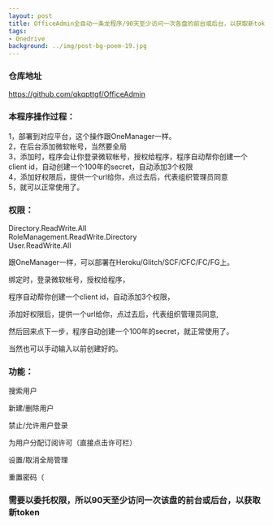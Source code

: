 ```yaml
---
layout: post
title: OfficeAdmin全自动一条龙程序/90天至少访问一次各盘的前台或后台，以获取新token
tags:
- Onedrive
background: ../img/post-bg-poem-19.jpg
---
```



### 仓库地址
https://github.com/qkqpttgf/OfficeAdmin

### 本程序操作过程：
1，部署到对应平台，这个操作跟OneManager一样。<br>
2，在后台添加微软帐号，当然要全局<br>
3，添加时，程序会让你登录微软帐号，授权给程序，程序自动帮你创建一个client id，自动创建一个100年的secret，自动添加3个权限<br>
4，添加好权限后，提供一个url给你，点过去后，代表组织管理员同意<br>
5，就可以正常使用了。<br>

### 权限：
Directory.ReadWrite.All<br>
RoleManagement.ReadWrite.Directory<br>
User.ReadWrite.All<br>

跟OneManager一样，可以部署在Heroku/Glitch/SCF/CFC/FC/FG上。

绑定时，登录微软帐号，授权给程序，

程序自动帮你创建一个client id，自动添加3个权限，

添加好权限后，提供一个url给你，点过去后，代表组织管理员同意,

然后回来点下一步，程序自动创建一个100年的secret，就正常使用了。

当然也可以手动输入以前创建好的。

### 功能：

搜索用户

新建/删除用户

禁止/允许用户登录

为用户分配订阅许可（直接点击许可栏）

设置/取消全局管理

重置密码（

### 需要以委托权限，所以90天至少访问一次该盘的前台或后台，以获取新token
